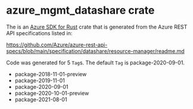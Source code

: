 # azure_mgmt_datashare crate

The is an [Azure SDK for Rust](https://github.com/Azure/azure-sdk-for-rust) crate that is generated from the Azure REST API specifications listed in:

https://github.com/Azure/azure-rest-api-specs/blob/main/specification/datashare/resource-manager/readme.md

Code was generated for 5 `Tag`s. The default `Tag` is package-2020-09-01.


- package-2018-11-01-preview
- package-2019-11-01
- package-2020-09-01
- package-2020-10-01-preview
- package-2021-08-01